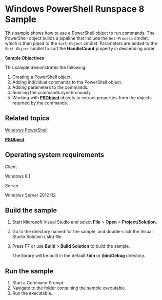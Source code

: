 Windows PowerShell Runspace 8 Sample
====================================

This sample shows how to use a PowerShell object to run commands. The PowerShell object builds a pipeline that include the `Get-Process` cmdlet, which is then piped to the `Sort-Object` cmdlet. Parameters are added to the `Sort-Object` cmdlet to sort the **HandleCount** property in descending order.

**Sample Objectives**

This sample demonstrates the following:

1.  Creating a PowerShell object.
2.  Adding individual commands to the PowerShell object.
3.  Adding parameters to the commands.
4.  Running the commands synchronously.
5.  Working with [**PSObject**](http://msdn.microsoft.com/en-us/library/windows/desktop/ms572584) objects to extract properties from the objects returned by the commands.

Related topics
--------------

[Windows PowerShell](http://go.microsoft.com/fwlink/p/?linkid=178145)

[**PSObject**](http://msdn.microsoft.com/en-us/library/windows/desktop/ms572584)

Operating system requirements
-----------------------------

Client

Windows 8.1

Server

Windows Server 2012 R2

Build the sample
----------------

1.  Start Microsoft Visual Studio and select **File** \> **Open** \> **Project/Solution**.
2.  Go to the directory named for the sample, and double-click the Visual Studio Solution (.sln) file.
3.  Press F7 or use **Build** \> **Build Solution** to build the sample.

    The library will be built in the default **\\bin** or **\\bin\\Debug** directory.

Run the sample
--------------

1.  Start a Command Prompt.
2.  Navigate to the folder containing the sample executable.
3.  Run the executable.

